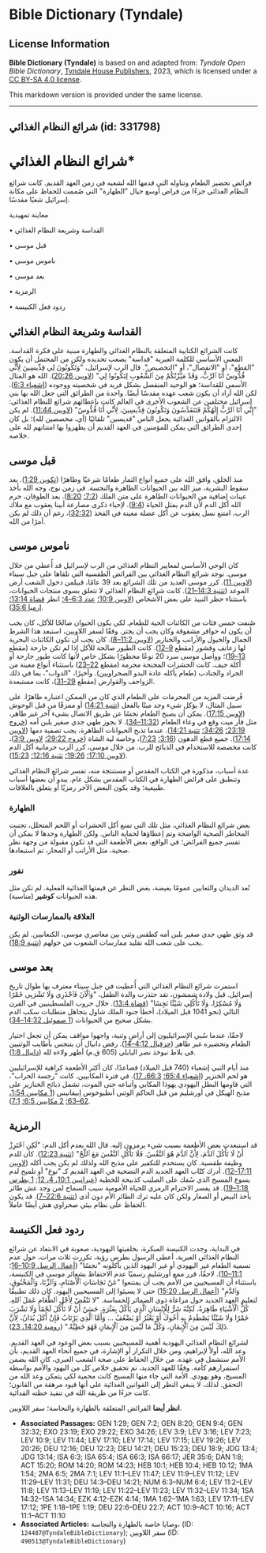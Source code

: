 # Bible Dictionary (Tyndale)

## License Information

**Bible Dictionary (Tyndale)** is based on and adapted from: _Tyndale Open Bible Dictionary_, [Tyndale House Publishers](https://tyndaleopenresources.com/), 2023, which is licensed under a [CC BY-SA 4.0 license](https://creativecommons.org/licenses/by-sa/4.0/legalcode.en).

This markdown version is provided under the same license.



--------------------------------

## شرائع النظام الغذائي (id: 331798)

شرائع النظام الغذائي\*
======================

فرائض تحضير الطعام وتناوله التي قدمها الله لشعبه في زمن العهد القديم. كانت شرائع النظام الغذائي جزءًا من فراض أوسع حيال "الطهارة" التي صُممت للحفاظ على مكانة إسرائيل شعبًا مقدسًا.

معاينة تمهيدية

• القداسة وشريعة النظام الغذائي

• قبل موسى

• ناموس موسى

• بعد موسى

• الرمزية

• ردود فعل الكنيسة

القداسة وشريعة النظام الغذائي
-----------------------------

كانت الشرائع الكتابية المتعلقة بالنظام الغذائي والطهارة مبنية على فكرة القداسة. المعنى الأساسي للكلمة العبرية "قداسة" يصعب تحديده ولكن من المحتمل أن يكون "القطع"، أو "الانفصال"، أو "التخصيص". قال الرب لإسرائيل، "وَتَكُونُونَ لِي قِدِّيسِينَ لِأَنِّي قُدُّوسٌ أَنَا ٱلرَّبُّ، وَقَدْ مَيَّزْتُكُمْ مِنَ ٱلشُّعُوبِ لِتَكُونُوا لِي" ([لاويين 20:26](https://ref.ly/Lev20:26)). الله هو المثال الأسمى للقداسة؛ هو الوحيد المنفصل بشكل فريد في شخصيته ووجوده ([إشعياء 6:3](https://ref.ly/Isa6:3)). لكن الله أراد أن يكون شعب عهده مقدسًا أيضًا. واحدة من الطرائق التي جعل الله بها بني إسرائيل مختلفين عن الشعوب الأخرى في العالم كانت بإعطائهم شرائع للنظام الغذائي: "إِنِّي أَنَا ٱلرَّبُّ إِلَهُكُمْ فَتَتَقَدَّسُونَ وَتَكُونُونَ قِدِّيسِينَ، لِأَنِّي أَنَا قُدُّوسٌ" ([لاويين 11:44](https://ref.ly/Lev11:44)). لم يكن الالتزام بالقوانين الغذائية يجعل الناس "قديسين" تلقائيًا (أي، مخصصين لله)؛ بل كان إحدى الطرائق التي يمكن للمؤمنين في العهد القديم أن يظهروا بها امتنانهم لله على خلاصه.

قبل موسى
--------

منذ الخلق، وافق الله على جميع أنواع الثمار طعامًا شرعيًا وطاهرًا ([تكوين 1:29](https://ref.ly/Gen1:29)). بعد سقوط البشرية، ميز الله بين الحيوانات الطاهرة والنجسة. في زمن نوح، وجه الله بأخذ عينات إضافية من الحيوانات الطاهرة على متن الفلك ([7:2؛](https://ref.ly/Gen7:2) [8:20](https://ref.ly/Gen8:20)). بعد الطوفان، حرم الله أكل الدم لأن الدم يمثل الحياة ([9:4](https://ref.ly/Gen9:4)). لإحياء ذكرى مصارعة أبينا يعقوب مع ملاك الرب، امتنع نسل يعقوب عن أكل عضلة معينة في الفخذ ([32:32](https://ref.ly/Gen32:32))، رغم أن ذلك لم يكن أمرًا من الله.

ناموس موسى
----------

كان الوحي الأساسي لمعايير النظام الغذائي من الرب لإسرائيل قد أُعطي من خلال موسى. توجد شرائع النظام الغذائي بين الفرائض الطقسية التي تلقاها على جبل سيناء ([لاويين 11](https://ref.ly/Lev11:1-Lev11:47)). كرر موسى العديد من تلك الشرائع بعد 39 عامًا، قبيلمن دخول الشعب أرض الموعد ([تثنية 14:3–21](https://ref.ly/Deut14:3-Deut14:21)). كانت شرائع النظام الغذائي لا تتعلق بسوى منتجات الحيوانات، باستثناء حظر النبيذ على بعض الأشخاص ([لاويين 10:9؛](https://ref.ly/Lev10:9) [عدد 6:3–4؛](https://ref.ly/Num6:3-Num6:4) انظر [قضاة 13:14؛](https://ref.ly/Judg13:14) [إرميا 35:6](https://ref.ly/Jer35:6)).

صُنفت خمس فئات من الكائنات الحية للطعام. لكي يكون الحيوان صالحًا للأكل، كان يجب أن يكون له حوافر مشقوقة وكان يجب أن يجتر. وفقًا لسفر اللاويين، استبعد هذا الشرط الجمال والخيول والأرانب والخنازير ([لاويين 11:2–8](https://ref.ly/Lev11:2-Lev11:8)). كان يجب أن تكون الكائنات البحرية لها زعانف وقشور (مقطع [9–12](https://ref.ly/Lev11:9-Lev11:12)). كانت الطيور صالحة للأكل إذا لم تكن جارحة (مقطع [13–19](https://ref.ly/Lev11:13-Lev11:19))؛ وواصل موسى سرد 20 نوعًا محظورًا بشكل خاص لأنها كانت طيور جارحة أو أكلة جيف. كانت الحشرات المجنحة محرمة (مقطع [22–23](https://ref.ly/Lev11:22-Lev11:23)) باستثناء أنواع معينة من الجراد والجنادب (طعام يأكله عادة البدو الصحراويين). وأخيرًا، "الدواب"، بما في ذلك الزواحف والقوارض (مقطع [29–31](https://ref.ly/Lev11:29-Lev11:31))، كانت مستبعدة.

فُرضت المزيد من المحرمات على الطعام الذي كان من الممكن اعتباره طاهرًا. على سبيل المثال، لا يؤكل شيء وجد ميتًا بالفعل ([تثنية 14:21](https://ref.ly/Deut14:21)) أو ممزقًا من قبل الوحوش ([لاويين 17:15](https://ref.ly/Lev17:15)). يمكن أن يصبح الطعام نجسًا عن طريق الاتصال بشيء آخر غير طاهر، مثل فأر ميت وقع في وعاء الطعام ([11:32–34](https://ref.ly/Lev11:32-Lev11:34)). لا يجوز طهي جدي صغير بلبن أمه ([خروج 23:19؛](https://ref.ly/Exod23:19) [34:26؛](https://ref.ly/Exod34:26) [تثنية 14:21](https://ref.ly/Deut14:21)). عندما تذبح الحيوانات الطاهرة، يجب تصفية دمها ([لاويين 17:14](https://ref.ly/Lev17:14)). جميع قطع الدهون ([3:16؛](https://ref.ly/Lev3:16) [7:23](https://ref.ly/Lev7:23))، وخاصة لية الشاة ([خروج 29:22؛](https://ref.ly/Exod29:22) [لاويين 3:9](https://ref.ly/Lev3:9))، كانت مخصصة للاستخدام في الذبائح للرب. من خلال موسى، كرر الرب حرمانية أكل الدم ([لاويين 17:10؛](https://ref.ly/Lev17:10) [19:26؛](https://ref.ly/Lev19:26) [تثنية 12:16؛](https://ref.ly/Deut12:16) [15:23](https://ref.ly/Deut15:23)).

عدة أسباب، مذكورة في الكتاب المقدس أو مستنتجة منه، تفسر شرائع النظام الغذائي وتنطبق على فرائض الطهارة في الكتاب المقدس بشكل عام. يبدو أن بعضها أسباب طبيعية؛ وقد يكون البعض الآخر رمزيًا أو يتعلق بالعلاقات.

### الطهارة

بعض شرائع النظام الغذائي، مثل تلك التي تمنع أكل الحشرات أو اللحم المتحلل، تجنبت المخاطر الصحية الواضحة وتم إعطاؤها لحماية الناس. ولكن الطهارة وحدها لا يمكن أن تفسر جميع الفرائض؛ في الواقع، بعض الأطعمة التي قد تكون مقبولة من وجهة نظر صحية، مثل الأرانب أو المحار، تم استبعادها.

### نفور

تُعد الديدان والثعابين عمومًا بغيضة، بغض النظر عن قيمتها الغذائية الفعلية. لم تكن مثل هذه الحيوانات **كوشير** (مناسبة).

### العلاقة بالممارسات الوثنية

قد وثق طهي جدي صغير بلبن أمه كطقس وثني بين معاصري موسى، الكنعانيين. لم يكن يجب على شعب الله تقليد ممارسات الشعوب من حولهم ([تثنية 18:9](https://ref.ly/Deut18:9)).

بعد موسى
--------

استمرت شرائع النظام الغذائي التي أُعطيت في جبل سيناء معترف بها طوال تاريخ إسرائيل. قبل ولادة شمشون، تقد حثذرت والدة الطفل، "وَٱلْآنَ فَٱحْذَرِي وَلَا تَشْرَبِي خَمْرًا وَلَا مُسْكِرًا، وَلَا تَأْكُلِي شَيْئًا نَجِسًا" ([قضاة 13:4](https://ref.ly/Judg13:4)). خلال حروب الفلسطينيين في القرن التالي (نحو 1041 قبل الميلاد)، أخطأ جنود الملك شاول بتجاهل متطلبات سكب الدم بشكل صحيح من الحيوانات ([1 صموئيل 14:32–34](https://ref.ly/1Sam14:32-1Sam14:34)).

لاحقًا، عندما سُبي الإسرائيليون إلى أراضٍ وثنية، واجهوا مواقف يمكن أن تجعل اختيار الطعام وتحضيره غير طاهر ([حزقيال 4:12–14](https://ref.ly/Ezek4:12-Ezek4:14)). رفض دانيال أن يتنجس بأطايب الوثنيين في بلاط نبوخذ نصر البابلي (605 ق.م) أظهر ولاءه لله ([دانيال 1:8](https://ref.ly/Dan1:8)).

منذ أيام النبي إشعياء (740 قبل الميلاد) فصاعدًا، كان أكثر الأطعمة كراهية للإسرائيليين هو لحم الخنزير ([إشعياء 65:4؛](https://ref.ly/Isa65:4) [66:3، 17](https://ref.ly/Isa66:3,Isa66:17)). في فترة المكابيين، كانت "رجسة الخراب"، التي قاومها البطل اليهودي يهوذا المكابي وأتباعه حتى الموت، تشمل ذبائح الخنازير على مذبح الهيكل في أورشليم من قبل الحاكم الوثني أنطيوخوس إبيفانيس ([1 مكابيين 1:54، 62–63؛](https://ref.ly/1Macc1:54,1Macc1:62-1Macc1:63) [2 مكابيين 6:5؛](https://ref.ly/2Macc6:5) [7:1](https://ref.ly/2Macc7:1)).

الرمزية
-------

قد استبعدت بعض الأطعمة بسبب شيء يرمزون إليه. قال الله بعدم أكل الدم: "لَكِنِ ٱحْتَرِزْ أَنْ لَا تَأْكُلَ ٱلدَّمَ، لِأَنَّ ٱلدَّمَ هُوَ ٱلنَّفْسُ. فَلَا تَأْكُلِ ٱلنَّفْسَ مَعَ ٱللَّحْ" ([تثنية 12:23](https://ref.ly/Deut12:23)). كان للدم وظيفة طقسية. كان يستخدم للتكفير على مذبح الله ولذلك لم يكن يجب أكله ([لاويين 17:11–12](https://ref.ly/Lev17:11-Lev17:12)). أدرك كتّاب العهد الجديد الدم التضحية في العهد القديم كـ "نوع" أو تلميح لدم يسوع المسيح الذي سُفك على الصليب كذبيحة للخطية ([عبرانيين 10:1، 4، 12](https://ref.ly/Heb10:1,Heb10:4,Heb10:12); [1 بطرس 1:18–19](https://ref.ly/1Pet1:18-1Pet1:19)). قد يفسر الاحترام الرمزي للحياة الأمومية سبب السماح لمن وجد عش طائر بأخذ البيض أو الصغار ولكن كان عليه ترك الطائر الأم دون أذى ([تثنية 22:6–7](https://ref.ly/Deut22:6-Deut22:7)). قد يكون الحفاظ على نظام بيئي صحراوي هش أيضًا عاملاً.

ردود فعل الكنيسة
----------------

في البداية، وجدت الكنيسة المبكرة، بخلفيتها اليهودية، صعوبة في الابتعاد عن شرائع النظام الغذائي العبرية. أعطي الرسول بطرس رؤية، تكررت ثلاث مرات، حول عدم تسمية الطعام غير اليهودي أو غير اليهود الذين يأكلونه "نجسًا" ([أعمال الرسل 10:9–16](https://ref.ly/Acts10:9-Acts10:16)؛ [11:1–10](https://ref.ly/Acts11:1-Acts11:10)). لاحقًا، قرر ممع أورشليم رسميًا عدم الاحتفاظ بشعائر موسى في الكنيسة، باستثناء أن المسيحيين من الأمم يجب أن يمتنعوا "عَنْ نَجَاسَاتِ ٱلْأَصْنَامِ، وَٱلزِّنَا، وَٱلْمَخْنُوقِ، وَٱلدَّمِ" ([أعمال الرسل 15:20](https://ref.ly/Acts15:20)) حتى لا يسيئوا إلى المسيحيين اليهود. كان ذلك تطبيقًا لتعليم العهد الجديد حول مراعاة ذوي الضمائر الحساسة. "لا تَنْقُضْ لِأَجْلِ ٱلطَّعَامِ عَمَلَ ٱللهِ. كُلُّ ٱلْأَشْيَاءِ طَاهِرَةٌ، لَكِنَّهُ شَرٌّ لِلْإِنْسَانِ ٱلَّذِي يَأْكُلُ بِعَثْرَةٍ. حَسَنٌ أَنْ لَا تَأْكُلَ لَحْمًا وَلَا تَشْرَبَ خَمْرًا وَلَا شَيْئًا يَصْطَدِمُ بِهِ أَخُوكَ أَوْ يَعْثُرُ أَوْ يَضْعُفُ ... وَأَمَّا ٱلَّذِي يَرْتَابُ فَإِنْ أَكَلَ يُدَانُ، لِأَنَّ ذَلِكَ لَيْسَ مِنَ ٱلْإِيمَانِ، وَكُلُّ مَا لَيْسَ مِنَ ٱلْإِيمَانِ فَهُوَ خَطِيَّةٌ." ([رومية 14:20، 23](https://ref.ly/Rom14:20,Rom14:23)).

لشرائع النظام الغذائي اليهودية أهمية للمسيحيين بسبب بعض الوعود في العهد القديم. وعد الله، أولاً لإبراهيم، ومن خلال التكرار أو الإشارة، في جميع أنحاء العهد القديم، بأن الأمم ستشمل في عهده. من خلال الحفاظ على صحة الشعب العبري، كان الله يضمن استمرارهم كأمة. وفقًا للعهد الجديد، تم تحقيق خلاص كل من اليهود والأمم بواسطة المسيح، وهو يهودي. الأمة التي جاء منها المسيح كانت محمية لكي يتمكن وعد الله من التحقق. لذلك، لا ينبغي النظر إلى القوانين الغذائية على أنها قيود مرهقة من القانون؛ كانت جزءًا من طريقة الله في تنفيذ خطته الفدائية.

**انظر أيضا** الفرائض المتعلقة بالطهارة والنجاسة؛ سفر اللاويين.

* **Associated Passages:** GEN 1:29; GEN 7:2; GEN 8:20; GEN 9:4; GEN 32:32; EXO 23:19; EXO 29:22; EXO 34:26; LEV 3:9; LEV 3:16; LEV 7:23; LEV 10:9; LEV 11:44; LEV 17:10; LEV 17:14; LEV 17:15; LEV 19:26; LEV 20:26; DEU 12:16; DEU 12:23; DEU 14:21; DEU 15:23; DEU 18:9; JDG 13:4; JDG 13:14; ISA 6:3; ISA 65:4; ISA 66:3; ISA 66:17; JER 35:6; DAN 1:8; ACT 15:20; ROM 14:20; ROM 14:23; HEB 10:1; HEB 10:4; HEB 10:12; 1MA 1:54; 2MA 6:5; 2MA 7:1; LEV 11:1–LEV 11:47; LEV 11:9–LEV 11:12; LEV 11:29–LEV 11:31; DEU 14:3–DEU 14:21; NUM 6:3–NUM 6:4; LEV 11:2–LEV 11:8; LEV 11:13–LEV 11:19; LEV 11:22–LEV 11:23; LEV 11:32–LEV 11:34; 1SA 14:32–1SA 14:34; EZK 4:12–EZK 4:14; 1MA 1:62–1MA 1:63; LEV 17:11–LEV 17:12; 1PE 1:18–1PE 1:19; DEU 22:6–DEU 22:7; ACT 10:9–ACT 10:16; ACT 11:1–ACT 11:10
* **Associated Articles:** وصايا خاصة بالطهارة والنجاسة، (ID: `124487@TyndaleBibleDictionary`); سفر اللاويين (ID: `490513@TyndaleBibleDictionary`)


